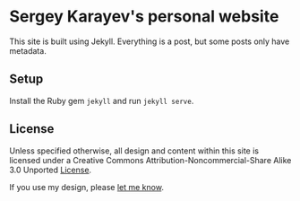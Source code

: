 # Sergey Karayev's personal website

This site is built using Jekyll.
Everything is a post, but some posts only have metadata.

## Setup

Install the Ruby gem `jekyll` and run `jekyll serve`.

## License

Unless specified otherwise, all design and content within this site is licensed under a Creative Commons Attribution-Noncommercial-Share Alike 3.0 Unported [License](https://creativecommons.org/licenses/by-sa/3.0/).

If you use my design, please [let me know](mailto:sergeykarayev@gmail.com).
